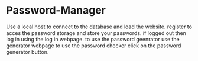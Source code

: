 # Password-Manager
Use a local host to connect to the database and load the website.
register to acces the password storage and store your passwords. 
if logged out then log in using the log in webpage. 
to use the password geenrator use the generator webpage
to use the password checker click on the password generator button. 

